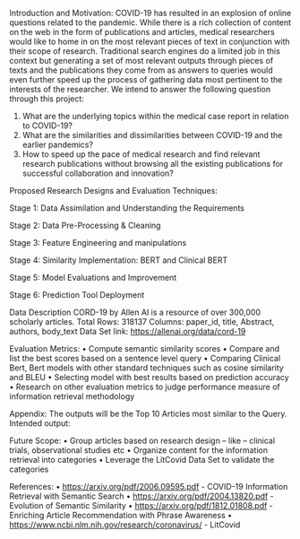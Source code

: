 Introduction and Motivation:
COVID-19 has resulted in an explosion of online questions related to the pandemic. While there is a rich collection of content on the web in the form of publications and articles, medical researchers would like to home in on the most relevant pieces of text in conjunction with their scope of research. Traditional search engines do a limited job in this context but generating a set of most relevant outputs through pieces of texts and the publications they come from as answers to queries would even further speed up the process of gathering data most pertinent to the interests of the researcher. We intend to answer the following question through this project:
1. What are the underlying topics within the medical case report in relation to COVID-19?
2. What are the similarities and dissimilarities between COVID-19 and the earlier pandemics?
3. How to speed up the pace of medical research and find relevant research publications without browsing all the existing publications for successful collaboration and innovation?

Proposed Research Designs and Evaluation Techniques:

Stage 1: Data Assimilation and Understanding the Requirements

Stage 2: Data Pre-Processing & Cleaning

Stage 3: Feature Engineering and manipulations

Stage 4: Similarity Implementation: BERT and Clinical BERT

Stage 5: Model Evaluations and Improvement

Stage 6: Prediction Tool Deployment


Data Description
CORD-19 by Allen AI is a resource of over 300,000 scholarly articles.
Total Rows: 318137
Columns:
paper_id, title, Abstract, authors, body_text
Data Set link: https://allenai.org/data/cord-19


Evaluation Metrics:
• Compute semantic similarity scores
• Compare and list the best scores based on a sentence level query
• Comparing Clinical Bert, Bert models with other standard techniques such as cosine similarity and BLEU
• Selecting model with best results based on prediction accuracy
• Research on other evaluation metrics to judge performance measure of information retrieval methodology

Appendix:
The outputs will be the Top 10 Articles most similar to the Query. Intended output:


Future Scope:
• Group articles based on research design – like – clinical trials, observational studies etc
• Organize content for the information retrieval into categories
• Leverage the LitCovid Data Set to validate the categories


References:
• https://arxiv.org/pdf/2006.09595.pdf - COVID-19 Information Retrieval with Semantic Search
• https://arxiv.org/pdf/2004.13820.pdf - Evolution of Semantic Similarity
• https://arxiv.org/pdf/1812.01808.pdf - Enriching Article Recommendation with Phrase Awareness
• https://www.ncbi.nlm.nih.gov/research/coronavirus/ - LitCovid
